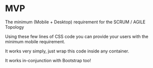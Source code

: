 # MVP
The minimum (Mobile + Desktop) requirement for the SCRUM / AGILE Topology

Using these few lines of CSS code you can provide your users with the minimum mobile requirement.

It works very simply, just wrap this code inside any container.

It works in-conjunction with Bootstrap too!

